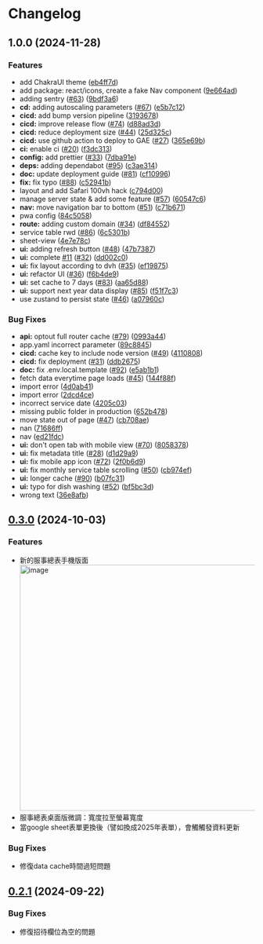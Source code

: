 # Changelog

## 1.0.0 (2024-11-28)


### Features

* add ChakraUI theme ([eb4ff7d](https://github.com/schwannden/service/commit/eb4ff7dfec5122f4937a3764e0cd6bf67a1442ae))
* add package: react/icons, create a fake Nav component ([9e664ad](https://github.com/schwannden/service/commit/9e664adcdc7c5f421a33dec362b496fe7b3e9a87))
* adding sentry ([#63](https://github.com/schwannden/service/issues/63)) ([9bdf3a6](https://github.com/schwannden/service/commit/9bdf3a6be895548b914d14c796e4e3b9a0707e05))
* **cd:** adding autoscaling parameters ([#67](https://github.com/schwannden/service/issues/67)) ([e5b7c12](https://github.com/schwannden/service/commit/e5b7c12f476671ba846996b12079e872e12d1777))
* **cicd:** add bump version pipeline ([3193678](https://github.com/schwannden/service/commit/31936787cab8b2b4ecadd6f22d9f6bf494ab0a64))
* **cicd:** improve release flow ([#74](https://github.com/schwannden/service/issues/74)) ([d88ad3d](https://github.com/schwannden/service/commit/d88ad3d52ec21da363a2bc5c242c309fd267bb0a))
* **cicd:** reduce deployment size ([#44](https://github.com/schwannden/service/issues/44)) ([25d325c](https://github.com/schwannden/service/commit/25d325c9a6d08e3128101bd0134bada7705d70d5))
* **cicd:** use github action to deploy to GAE ([#27](https://github.com/schwannden/service/issues/27)) ([365e69b](https://github.com/schwannden/service/commit/365e69bb8666dda8779a3c70e6f444eaa0a0673a))
* **ci:** enable ci ([#20](https://github.com/schwannden/service/issues/20)) ([f3dc313](https://github.com/schwannden/service/commit/f3dc313ae773bad3b104ec754d26c29ac0133f5f))
* **config:** add prettier ([#33](https://github.com/schwannden/service/issues/33)) ([7dba91e](https://github.com/schwannden/service/commit/7dba91e2df8b3421c4368350696e74f9b38260f0))
* **deps:** adding dependabot ([#95](https://github.com/schwannden/service/issues/95)) ([c3ae314](https://github.com/schwannden/service/commit/c3ae3143af52615e70620ff1cc014be67adb113f))
* **doc:** update deployment guide ([#81](https://github.com/schwannden/service/issues/81)) ([cf10996](https://github.com/schwannden/service/commit/cf10996f2b963e5e21e233bc088cad676a4e6d41))
* **fix:** fix typo ([#88](https://github.com/schwannden/service/issues/88)) ([c52941b](https://github.com/schwannden/service/commit/c52941bd64081ccc5087f058bb27d39afbd5b2c8))
* layout and add Safari 100vh hack ([c794d00](https://github.com/schwannden/service/commit/c794d0010a6f62cd30dfc64f8f295a7094e89eae))
* manage server state & add some feature ([#57](https://github.com/schwannden/service/issues/57)) ([60547c6](https://github.com/schwannden/service/commit/60547c6340ff829c891611c8af3064b46f41cb6a))
* **nav:** move navigation bar to bottom ([#51](https://github.com/schwannden/service/issues/51)) ([c71b671](https://github.com/schwannden/service/commit/c71b671984e16abb5b3732102ecb425e7f9c8fca))
* pwa config ([84c5058](https://github.com/schwannden/service/commit/84c5058f35b9f4e7be697fd2a3dc3eba4c3f92c5))
* **route:** adding custom domain ([#34](https://github.com/schwannden/service/issues/34)) ([df84552](https://github.com/schwannden/service/commit/df8455287445ab042949543d1e9836025738782d))
* service table rwd ([#86](https://github.com/schwannden/service/issues/86)) ([6c5301b](https://github.com/schwannden/service/commit/6c5301b2187041fdf12bd65553e312dcbe29e949))
* sheet-view ([4e7e78c](https://github.com/schwannden/service/commit/4e7e78cc4551a80810a80e2b5abc4b32ab964c30))
* **ui:** adding refresh button ([#48](https://github.com/schwannden/service/issues/48)) ([47b7387](https://github.com/schwannden/service/commit/47b7387c95c6367a80dc353604e101f5f178697f))
* **ui:** complete [#11](https://github.com/schwannden/service/issues/11) ([#32](https://github.com/schwannden/service/issues/32)) ([dd002c0](https://github.com/schwannden/service/commit/dd002c012b56c88c0b664d9160247394e4a02563))
* **ui:** fix layout according to dvh ([#35](https://github.com/schwannden/service/issues/35)) ([ef19875](https://github.com/schwannden/service/commit/ef19875fa3b67048a810d8ae83ee3c187e7a65fa))
* **ui:** refactor UI ([#36](https://github.com/schwannden/service/issues/36)) ([f6b4de9](https://github.com/schwannden/service/commit/f6b4de9d3a5b60a3f178c654f8f55e8350416501))
* **ui:** set cache to 7 days ([#83](https://github.com/schwannden/service/issues/83)) ([aa65d88](https://github.com/schwannden/service/commit/aa65d88ac2d0fbb56c7e6e010ae2fc0807539e2b))
* **ui:** support next year data display ([#85](https://github.com/schwannden/service/issues/85)) ([f51f7c3](https://github.com/schwannden/service/commit/f51f7c384260e81edde3ac09347904bc9e26be43))
* use zustand to persist state ([#46](https://github.com/schwannden/service/issues/46)) ([a07960c](https://github.com/schwannden/service/commit/a07960cc65d6a0ed8d10f437bfed20b0a7238772))


### Bug Fixes

* **api:** optout full router cache ([#79](https://github.com/schwannden/service/issues/79)) ([0993a44](https://github.com/schwannden/service/commit/0993a443e3fac493b0d0a0510fbeee2e525e1e16))
* app.yaml incorrect parameter ([89c8845](https://github.com/schwannden/service/commit/89c884573f86d6ca778296c2332d38206f7be82d))
* **cicd:** cache key to include node version ([#49](https://github.com/schwannden/service/issues/49)) ([4110808](https://github.com/schwannden/service/commit/411080897afc1683e8737303e2ed3c14ff03e0b4))
* **cicd:** fix deployment ([#31](https://github.com/schwannden/service/issues/31)) ([ddb2675](https://github.com/schwannden/service/commit/ddb2675cb80967cd1faa9e022659e757688b56df))
* **doc:** fix .env.local.template ([#92](https://github.com/schwannden/service/issues/92)) ([e5ab1b1](https://github.com/schwannden/service/commit/e5ab1b1d0b7718b0198aaf428fa302c5315ea8cf))
* fetch data everytime page loads ([#45](https://github.com/schwannden/service/issues/45)) ([144f88f](https://github.com/schwannden/service/commit/144f88fe480af8e0bbd1eb72e0fe48d9daf988ff))
* import error ([4d0ab41](https://github.com/schwannden/service/commit/4d0ab414a594902c21d92ecdd2a07adcb96079f1))
* import error ([2dcd4ce](https://github.com/schwannden/service/commit/2dcd4cea3650d9cf70c884a83de7e00c8abae243))
* incorrect service date ([4205c03](https://github.com/schwannden/service/commit/4205c038b0a1116d4fcd610fdf33ab7fb6eba74e))
* missing public folder in production ([652b478](https://github.com/schwannden/service/commit/652b478e6eba1f75fcbb458e1ec17d1479aaca0a))
* move state out of page ([#47](https://github.com/schwannden/service/issues/47)) ([cb708ae](https://github.com/schwannden/service/commit/cb708ae4a7bf24260425f5ebc427a60abe57fd7e))
* nan ([71686ff](https://github.com/schwannden/service/commit/71686ff29189a0ee7d5c6c6b0b06329854820f49))
* nav ([ed21fdc](https://github.com/schwannden/service/commit/ed21fdcd8ffb21a4b5f65b462b38f3a44b811bef))
* **ui:** don't open tab with mobile view ([#70](https://github.com/schwannden/service/issues/70)) ([8058378](https://github.com/schwannden/service/commit/8058378a6f0a73ec27a3f8885bc825b629f4e32a))
* **ui:** fix metadata title ([#28](https://github.com/schwannden/service/issues/28)) ([d1d29a9](https://github.com/schwannden/service/commit/d1d29a97d93e997e1c0a6d92a37340da9a6b42b0))
* **ui:** fix mobile app icon ([#72](https://github.com/schwannden/service/issues/72)) ([2f0b6d9](https://github.com/schwannden/service/commit/2f0b6d920d62476966720bc033639c04d3411639))
* **ui:** fix monthly service table scrolling ([#50](https://github.com/schwannden/service/issues/50)) ([cb974ef](https://github.com/schwannden/service/commit/cb974efe8c050a6404641b9a4d23c251548c6481))
* **ui:** longer cache ([#90](https://github.com/schwannden/service/issues/90)) ([b07fc31](https://github.com/schwannden/service/commit/b07fc3113a4c3cca6ed8e9fc6ec495cf49077a57))
* **ui:** typo for dish washing ([#52](https://github.com/schwannden/service/issues/52)) ([bf5bc3d](https://github.com/schwannden/service/commit/bf5bc3de2e10fa22fd875c65e315f1ff9273aa67))
* wrong text ([36e8afb](https://github.com/schwannden/service/commit/36e8afb3aacd7495c03484555ff4a12c81e3305a))

## [0.3.0](https://github.com/wanlong-church/service/compare/v0.2.1...v0.3.0) (2024-10-03)

### Features

- 新的服事總表手機版面
  <img width="501" alt="image" src="https://github.com/user-attachments/assets/05f786a5-a4fc-425a-8624-3d0abf49cc17">
- 服事總表桌面版微調：寬度拉至螢幕寬度
- 當google sheet表單更換後（譬如換成2025年表單），會觸觸發資料更新

### Bug Fixes

- 修復data cache時間過短問題

## [0.2.1](https://github.com/wanlong-church/service/compare/v0.2.0...v0.2.1) (2024-09-22)

### Bug Fixes

- 修復招待欄位為空的問題
